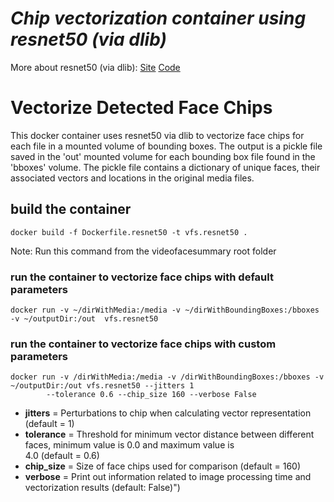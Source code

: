 # *Chip vectorization container using resnet50 (via dlib)*
More about resnet50 (via dlib): [Site](http://dlib.net/)
[Code](https://github.com/davisking/dlib)

# Vectorize Detected Face Chips

This docker container uses resnet50 via dlib to vectorize face chips for each file in a mounted volume of bounding boxes. The output is a pickle file saved in the 'out' mounted volume for each bounding box file found in the 'bboxes' volume. The pickle file contains a dictionary of unique faces, their associated vectors and locations in the original media files.
 
## build the container

```Shell
docker build -f Dockerfile.resnet50 -t vfs.resnet50 .
```

Note: Run this command from the videofacesummary root folder

### run the container to vectorize face chips with default parameters

```Shell
docker run -v ~/dirWithMedia:/media -v ~/dirWithBoundingBoxes:/bboxes -v ~/outputDir:/out  vfs.resnet50 
```

### run the container to vectorize face chips with custom parameters

```Shell
docker run -v /dirWithMedia:/media -v /dirWithBoundingBoxes:/bboxes -v ~/outputDir:/out vfs.resnet50 --jitters 1 
        --tolerance 0.6 --chip_size 160 --verbose False
```

  * **jitters** = Perturbations to chip when calculating vector representation (default = 1) 
  * **tolerance** = Threshold for minimum vector distance between different faces, minimum value is 0.0 and maximum value is \
             4.0 (default = 0.6)
  * **chip_size** = Size of face chips used for comparison (default = 160)
  * **verbose** = Print out information related to image processing time and vectorization results (default: False)")
